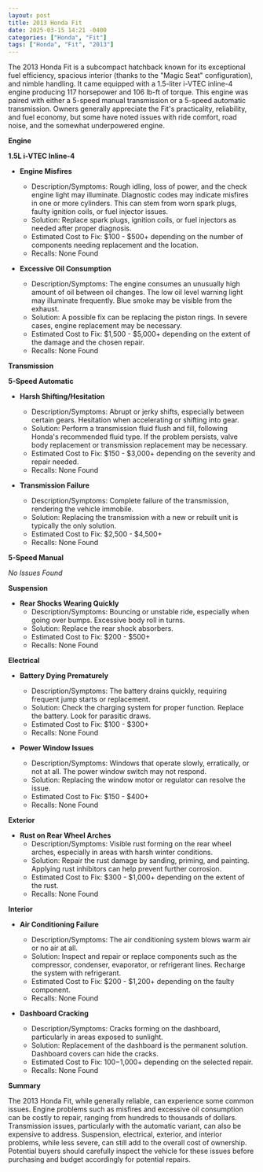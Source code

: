 ```yaml
---
layout: post
title: 2013 Honda Fit
date: 2025-03-15 14:21 -0400
categories: ["Honda", "Fit"]
tags: ["Honda", "Fit", "2013"]
---
```

The 2013 Honda Fit is a subcompact hatchback known for its exceptional fuel efficiency, spacious interior (thanks to the "Magic Seat" configuration), and nimble handling. It came equipped with a 1.5-liter i-VTEC inline-4 engine producing 117 horsepower and 106 lb-ft of torque. This engine was paired with either a 5-speed manual transmission or a 5-speed automatic transmission. Owners generally appreciate the Fit's practicality, reliability, and fuel economy, but some have noted issues with ride comfort, road noise, and the somewhat underpowered engine.

**Engine**

**1.5L i-VTEC Inline-4**

*   **Engine Misfires**
    *   Description/Symptoms: Rough idling, loss of power, and the check engine light may illuminate. Diagnostic codes may indicate misfires in one or more cylinders. This can stem from worn spark plugs, faulty ignition coils, or fuel injector issues.
    *   Solution: Replace spark plugs, ignition coils, or fuel injectors as needed after proper diagnosis.
    *   Estimated Cost to Fix: $100 - $500+ depending on the number of components needing replacement and the location.
    *   Recalls: None Found

*   **Excessive Oil Consumption**
    *   Description/Symptoms: The engine consumes an unusually high amount of oil between oil changes. The low oil level warning light may illuminate frequently. Blue smoke may be visible from the exhaust.
    *   Solution: A possible fix can be replacing the piston rings. In severe cases, engine replacement may be necessary.
    *   Estimated Cost to Fix: $1,500 - $5,000+ depending on the extent of the damage and the chosen repair.
    *   Recalls: None Found

**Transmission**

**5-Speed Automatic**

*   **Harsh Shifting/Hesitation**
    *   Description/Symptoms: Abrupt or jerky shifts, especially between certain gears. Hesitation when accelerating or shifting into gear.
    *   Solution: Perform a transmission fluid flush and fill, following Honda's recommended fluid type. If the problem persists, valve body replacement or transmission replacement may be necessary.
    *   Estimated Cost to Fix: $150 - $3,000+ depending on the severity and repair needed.
    *   Recalls: None Found

*   **Transmission Failure**
    *   Description/Symptoms: Complete failure of the transmission, rendering the vehicle immobile.
    *   Solution: Replacing the transmission with a new or rebuilt unit is typically the only solution.
    *   Estimated Cost to Fix: $2,500 - $4,500+
    *   Recalls: None Found

**5-Speed Manual**

*No Issues Found*

**Suspension**

*   **Rear Shocks Wearing Quickly**
    *   Description/Symptoms: Bouncing or unstable ride, especially when going over bumps. Excessive body roll in turns.
    *   Solution: Replace the rear shock absorbers.
    *   Estimated Cost to Fix: $200 - $500+
    *   Recalls: None Found

**Electrical**

*   **Battery Dying Prematurely**
    *   Description/Symptoms: The battery drains quickly, requiring frequent jump starts or replacement.
    *   Solution: Check the charging system for proper function. Replace the battery. Look for parasitic draws.
    *   Estimated Cost to Fix: $100 - $300+
    *   Recalls: None Found

*   **Power Window Issues**
    *   Description/Symptoms: Windows that operate slowly, erratically, or not at all. The power window switch may not respond.
    *   Solution: Replacing the window motor or regulator can resolve the issue.
    *   Estimated Cost to Fix: $150 - $400+
    *   Recalls: None Found

**Exterior**

*   **Rust on Rear Wheel Arches**
    *   Description/Symptoms: Visible rust forming on the rear wheel arches, especially in areas with harsh winter conditions.
    *   Solution: Repair the rust damage by sanding, priming, and painting. Applying rust inhibitors can help prevent further corrosion.
    *   Estimated Cost to Fix: $300 - $1,000+ depending on the extent of the rust.
    *   Recalls: None Found

**Interior**

*   **Air Conditioning Failure**
    *   Description/Symptoms: The air conditioning system blows warm air or no air at all.
    *   Solution: Inspect and repair or replace components such as the compressor, condenser, evaporator, or refrigerant lines. Recharge the system with refrigerant.
    *   Estimated Cost to Fix: $200 - $1,200+ depending on the faulty component.
    *   Recalls: None Found

*   **Dashboard Cracking**
    *   Description/Symptoms: Cracks forming on the dashboard, particularly in areas exposed to sunlight.
    *   Solution: Replacement of the dashboard is the permanent solution. Dashboard covers can hide the cracks.
    *   Estimated Cost to Fix: $100-$1,000+ depending on the selected repair.
    *   Recalls: None Found

**Summary**

The 2013 Honda Fit, while generally reliable, can experience some common issues. Engine problems such as misfires and excessive oil consumption can be costly to repair, ranging from hundreds to thousands of dollars. Transmission issues, particularly with the automatic variant, can also be expensive to address. Suspension, electrical, exterior, and interior problems, while less severe, can still add to the overall cost of ownership. Potential buyers should carefully inspect the vehicle for these issues before purchasing and budget accordingly for potential repairs.

